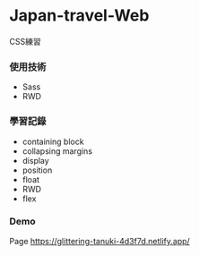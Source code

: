 # Japan-travel-Web
CSS練習
### 使用技術
- Sass
- RWD

### 學習記錄

- containing block
- collapsing margins
- display
- position
- float
- RWD
- flex


### Demo
Page https://glittering-tanuki-4d3f7d.netlify.app/
